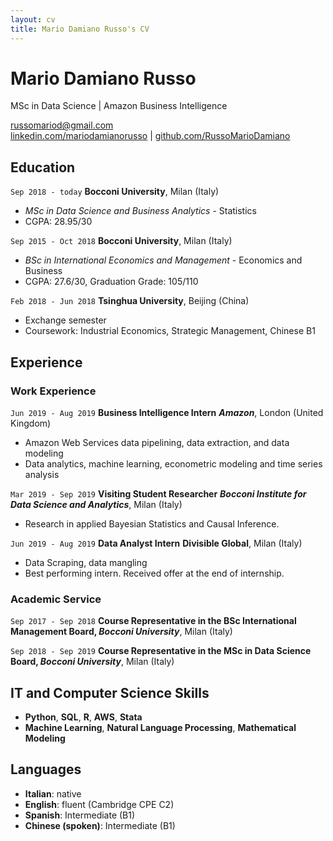 ```yaml
---
layout: cv
title: Mario Damiano Russo's CV
---
```


# Mario Damiano Russo
MSc in Data Science | Amazon Business Intelligence

<div id="webaddress">
<a href="russomariod@gmail.com">russomariod@gmail.com</a>
</div>
<div id="webaddress">
<a href="https://www.linkedin.com/in/mariodamianorusso/">linkedin.com/mariodamianorusso</a>
| <a href="https://github.com/RussoMarioDamiano">github.com/RussoMarioDamiano</a>
</div>


## Education

`Sep 2018 - today`
__Bocconi University__, Milan (Italy)
- *MSc in Data Science and Business Analytics* - Statistics
- CGPA: 28.95/30

`Sep 2015 - Oct 2018`
__Bocconi University__, Milan (Italy)
- *BSc in International Economics and Management* - Economics and Business
- CGPA: 27.6/30, Graduation Grade: 105/110

`Feb 2018 - Jun 2018`
__Tsinghua University__, Beijing (China)
- Exchange semester
- Coursework: Industrial Economics, Strategic Management, Chinese B1


## Experience

### Work Experience

`Jun 2019 - Aug 2019`
__Business Intelligence Intern__ 
__*Amazon*__, London (United Kingdom)
  - Amazon Web Services data pipelining, data extraction, and data modeling
  - Data analytics, machine learning, econometric modeling and time series analysis

`Mar 2019 - Sep 2019`
__Visiting Student Researcher__
__*Bocconi Institute for Data Science and Analytics*__, Milan (Italy)
- Research in applied Bayesian Statistics and Causal Inference.

`Jun 2019 - Aug 2019`
__Data Analyst Intern__
__Divisible Global__, Milan (Italy)
- Data Scraping, data mangling
- Best performing intern. Received offer at the end of internship.

### Academic Service

`Sep 2017 - Sep 2018`
__Course Representative in the BSc International Management Board, *Bocconi University*__, Milan (Italy)

`Sep 2018 - Sep 2019`
__Course Representative in the MSc in Data Science Board, *Bocconi University*__, Milan (Italy)


## IT and Computer Science Skills

- __Python__, __SQL__, __R__, __AWS__, __Stata__
- __Machine Learning__, __Natural Language Processing__, __Mathematical Modeling__

## Languages
- __Italian__: native
- __English__: fluent (Cambridge CPE C2)
- __Spanish__: Intermediate (B1)
- __Chinese (spoken)__: Intermediate (B1)



<!-- ### Footer

Last updated: Jun 2019 -->


